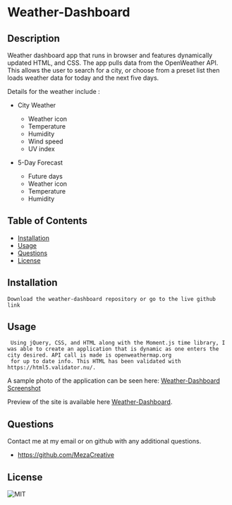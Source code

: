 # Weather-Dashboard

## Description
Weather dashboard app that runs in browser and features dynamically updated HTML, and CSS. The app pulls data from the OpenWeather API. This allows the user to search for a city, or choose from a preset list then loads weather data for today and the next five days. 

Details for the weather include :
* City Weather
    * Weather icon
    * Temperature
    * Humidity
    * Wind speed
    * UV index

* 5-Day Forecast
    * Future days
    * Weather icon
    * Temperature
    * Humidity


## Table of Contents

  * [Installation](#Installation)
  * [Usage](#Usage) 
  * [Questions](#Questions)
  * [License](#License)

  ## Installation
    Download the weather-dashboard repository or go to the live github link

  ## Usage
     Using jQuery, CSS, and HTML along with the Moment.js time library, I was able to create an application that is dynamic as one enters the city desired. API call is made is openweathermap.org
     for up to date info. This HTML has been validated with https://html5.validator.nu/.
  
  A sample photo of the application can be seen here:
      [Weather-Dashboard Screenshot](./assets/landing.png) 
 
 Preview of the site is available here [Weather-Dashboard](https://mezacreative.github.io/weather-dashboard/).

  ## Questions

  Contact me at my email or on github with any additional questions.
 * https://github.com/MezaCreative

  ## License
  ![MIT  ](https://img.shields.io/badge/MIT-License-orange)